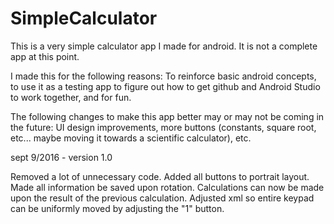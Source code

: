 # SimpleCalculator

This is a very simple calculator app I made for android. It is not a complete app at this point.

I made this for the following reasons: To reinforce basic android concepts, to use it as a testing app to figure out how to get github
and Android Studio to work together, and for fun.

The following changes to make this app better may or may not be coming in the future: UI design improvements,
more buttons (constants, square root, etc... maybe moving it towards a scientific calculator), etc.

sept 9/2016 - version 1.0

Removed a lot of unnecessary code.
Added all buttons to portrait layout.
Made all information be saved upon rotation.
Calculations can now be made upon the result of the previous calculation.
Adjusted xml so entire keypad can be uniformly moved by adjusting the "1" button.

